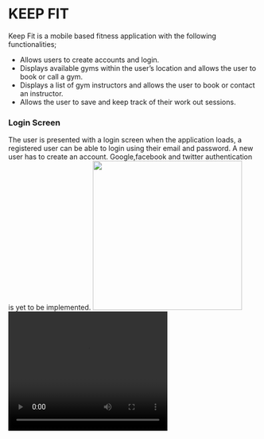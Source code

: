# KEEP FIT
Keep Fit is a mobile based fitness application with the following functionalities;
- Allows users to create accounts and login.
- Displays available gyms within the user’s location and allows the user to book or call a gym.
- Displays a list of gym instructors and allows the user to book or contact an instructor.
- Allows the user to save and keep track of their work out sessions. 

### Login Screen
The user is presented with a login screen when the application loads, a registered user can be able to login using their email and password. A new user has to create an account. Google,facebook and twitter authentication is yet to be implemented. 
<img src="https://github.com/JabezNzomo99/KeepFit/blob/master/screenshots/LoginScreen.png" width="300"/>
<video width="320" height="240" controls>
  <source src="https://github.com/JabezNzomo99/KeepFit/blob/master/screenshots/2018_12_04_15_20_13_2.mp4" type="video/mp4">
</video>


